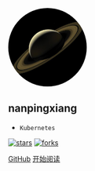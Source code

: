 <img width="160px" style="border-radius: 50%" bor src="style/head_portrait.jpg">

## **nanpingxiang**

- ```Kubernetes```

[![stars](https://badgen.net/github/stars/nanpingxiang/nanpingxiang.github.io)](https://github.com/nanpingxiang/nanpingxiang.github.io)
[![forks](https://badgen.net/github/forks/nanpingxiang/nanpingxiang.github.io)](https://github.com/nanpingxiang/nanpingxiang.github.io)

[GitHub](https://github.com/nanpingxiang/nanpingxiang.github.io)
[开始阅读](?id=首页)
